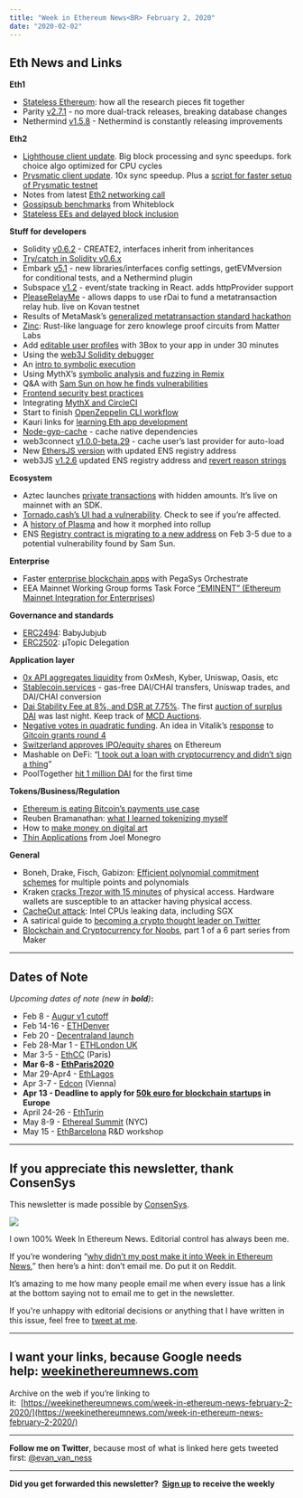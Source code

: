 ```yaml
---
title: "Week in Ethereum News<BR> February 2, 2020"
date: "2020-02-02"
---
```


## **Eth News and Links**

**Eth1**

- [Stateless Ethereum](https://blog.ethereum.org/2020/01/28/eth1x-files-the-stateless-ethereum-tech-tree/): how all the research pieces fit together
- Parity [v2.7.1](https://github.com/paritytech/parity-ethereum/releases/tag/v2.7.1) - no more dual-track releases, breaking database changes
- Nethermind [v1.5.8](https://github.com/NethermindEth/nethermind/releases/tag/1.5.8) - Nethermind is constantly releasing improvements

**Eth2**

- [Lighthouse client update](https://lighthouse.sigmaprime.io/update-21.html). Big block processing and sync speedups. fork choice algo optimized for CPU cycles
- [Prysmatic client update](https://medium.com/prysmatic-labs/eth-2-0-dev-update-42-rapid-iteration-7abdd62109e3). 10x sync speedup. Plus a [script for faster setup of Prysmatic testnet](https://www.youtube.com/watch?v=7qqYHaN2CcY)
- Notes from latest [Eth2 networking call](https://hackmd.io/@benjaminion/HJTHyWyf8)
- [Gossipsub benchmarks](https://whiteblock.io/testing-gossipsub-with-genesis/) from Whiteblock
- [Stateless EEs and delayed block inclusion](https://ethresear.ch/t/stateless-ees-and-delayed-block-inclusion/6839)

**Stuff for developers**

- Solidity [v0.6.2](https://github.com/ethereum/solidity/releases/tag/v0.6.2) - CREATE2, interfaces inherit from inheritances
- [Try/catch in Solidity v0.6.x](https://blog.ethereum.org/2020/01/29/solidity-0.6-try-catch/)
- Embark [v5.1](https://blog.embarklabs.io/news/2020/01/28/embark-5-1/) - new libraries/interfaces config settings, getEVMversion for conditional tests, and a Nethermind plugin
- Subspace [v1.2](https://blog.embarklabs.io/news/2020/01/29/subspace-1-2/) - event/state tracking in React. adds httpProvider support
- [PleaseRelayMe](https://medium.com/blockrocket/pleaserelayme-truly-free-meta-transactions-for-dapps-and-users-5b0f0f1753eb) - allows dapps to use rDai to fund a metatransaction relay hub. live on Kovan testnet
- Results of MetaMask’s [generalized metatransaction standard hackathon](https://medium.com/metamask/our-metatransaction-hackathon-winner-a620551ccb9b)
- [Zinc](https://medium.com/matter-labs/release-of-zinc-v0-1-8d949aa9a2f2): Rust-like language for zero knowlege proof circuits from Matter Labs
- Add [editable user profiles](https://medium.com/coinmonks/add-editable-ipfs-based-user-profiles-to-your-dapp-in-less-than-30-mins-abae8c9a05e6) with 3Box to your app in under 30 minutes
- Using the [web3J Solidity debugger](https://medium.com/web3labs/debugging-solidity-smart-contracts-b641dee46428)
- An [intro to symbolic execution](https://forum.openzeppelin.com/t/symbolic-execution/2158)
- Using MythX’s [symbolic analysis and fuzzing in Remix](https://medium.com/coinmonks/advanced-smart-contract-security-verification-in-remix-9630b43695e5)
- Q&A with [Sam Sun on how he finds vulnerabilities](https://diligence.consensys.net/blog/2020/01/interview-with-samczsun/)
- [Frontend security best practices](https://blog.embarklabs.io/news/2020/01/30/dapp-frontend-security/)
- Integrating [MythX and CircleCI](https://blog.mythx.io/howto/mythx-and-continuous-integration-part-1-circleci/)
- Start to finish [OpenZeppelin CLI workflow](https://forum.openzeppelin.com/t/guide-full-start-to-finish-openzeppelin-workflow-for-cli-deployment-and-upgrades/2191)
- Kauri links for [learning Eth app development](https://kauri.io/tips-for-starting-dapp-development/a6f8cae18e574e1595bd870010100c80/a)
- [Node-gyp-cache](https://github.com/frangio/node-gyp-cache) - cache native dependencies
- web3connect [v1.0.0-beta.29](https://github.com/web3connect/web3connect/releases/tag/1.0.0-beta.29) - cache user’s last provider for auto-load
- New [EthersJS version](https://twitter.com/ethersproject/status/1222753027888685061) with updated ENS registry address
- web3JS [v1.2.6](https://github.com/ethereum/web3.js/releases/tag/v1.2.6) updated ENS registry address and [revert reason strings](https://www.soliditydeveloper.com/web3-1-2-5-revert-reason-strings/)

**Ecosystem**

- Aztec launches [private transactions](https://medium.com/@tompocock/launching-aztec-c9fb271605d7) with hidden amounts. It’s live on mainnet with an SDK.
- [Tornado.cash’s UI had a vulnerability](https://medium.com/@tornado.cash/tornado-cash-vulnerability-alert-787e0552f950). Check to see if you’re affected.
- A [history of Plasma](https://medium.com/dragonfly-research/the-life-and-death-of-plasma-b72c6a59c5ad) and how it morphed into rollup
- ENS [Registry contract is migrating to a new address](https://medium.com/the-ethereum-name-service/ens-registry-migration-bug-fix-new-features-64379193a5a) on Feb 3-5 due to a potential vulnerability found by Sam Sun.

**Enterprise**

- Faster [enterprise blockchain apps](https://pegasys.tech/how-your-enterprise-can-build-production-grade-blockchain-applications-with-ease-using-pegasys-orchestrate/) with PegaSys Orchestrate
- EEA Mainnet Working Group forms Task Force [“EMINENT” (Ethereum Mainnet Integration for Enterprises](https://entethalliance.org/eea-mainnet-working-group-forms-task-force-eminent-ethereum-mainnet-integration-for-enterprises/))

**Governance and standards**

- [ERC2494](https://github.com/ethereum/EIPs/blob/41569d75e42da2046cb18fdca79609e18968af47/eip-draft_babyjubjub.md): BabyJubjub
- [ERC2502](https://github.com/ethereum/EIPs/blob/1aad6b032a1916648f0c11491a8dbda2404ebb95/EIPS/eip-2502.md): µTopic Delegation

**Application layer**

- [0x API aggregates liquidity](https://blog.0xproject.com/access-all-dex-liquidity-through-0x-api-d5dd9a45af31) from 0xMesh, Kyber, Uniswap, Oasis, etc
- [Stablecoin.services](https://stablecoin.services/) - gas-free DAI/CHAI transfers, Uniswap trades, and DAI/CHAI conversion
- [Dai Stability Fee at 8%, and DSR at 7.75%](https://twitter.com/MakerDAO/status/1221546505888157696). The first [auction of surplus DAI](https://twitter.com/nanexcool/status/1223795452790943744) was last night. Keep track of [MCD Auctions](https://daiauctions.com/).
- [Negative votes in quadratic funding](https://ethresear.ch/t/negative-votes-in-quadratic-funding/6855). An idea in Vitalik’s [response](https://vitalik.ca/general/2020/01/28/round4.html) to [Gitcoin grants round 4](https://gitcoin.co/blog/gitcoin-grants-round-4/)
- [Switzerland approves IPO/equity shares](https://pressat.co.uk/releases/switzerland-approves-the-first-articles-of-incorporation-natively-on-the-blockchain-4137e244dfd0f277a94bab09a41e2449/) on Ethereum
- Mashable on DeFi: “[I took out a loan with cryptocurrency and didn’t sign a thing](https://mashable.com/article/defi-guide-ethereum-decentralized-finance/)”
- PoolTogether [hit 1 million DAI](https://twitter.com/spencernoon/status/1223060411232079872) for the first time

**Tokens/Business/Regulation**

- [Ethereum is eating Bitcoin’s payments use case](https://medium.com/@safetythird/ethereum-is-killing-bitcoin-payments-d51d6ea72a12)
- Reuben Bramanathan: [what I learned tokenizing myself](https://medium.com/@bramanathan/what-i-learned-from-tokenizing-myself-bb222da07906)
- How to [make money on digital art](https://bankless.substack.com/p/how-to-make-money-on-digital-art)
- [Thin Applications](https://www.placeholder.vc/blog/2020/1/30/thin-applications) from Joel Monegro

**General**

- Boneh, Drake, Fisch, Gabizon: [Efficient polynomial commitment schemes](https://eprint.iacr.org/2020/081) for multiple points and polynomials
- Kraken [cracks Trezor with 15 minutes](https://blog.kraken.com/post/3662/kraken-identifies-critical-flaw-in-trezor-hardware-wallets/) of physical access. Hardware wallets are susceptible to an attacker having physical access.
- [CacheOut attack](https://cacheoutattack.com/): Intel CPUs leaking data, including SGX
- A satirical guide to [becoming a crypto thought leader on Twitter](https://medium.com/coinmonks/how-to-become-a-cryptocurrency-thought-leader-on-twitter-f10ac1c26488)
- [Blockchain and Cryptocurrency for Noobs](https://blog.makerdao.com/the-benefits-of-cryptocurrency-and-blockchain-technology/), part 1 of a 6 part series from Maker

* * *

## **Dates of Note**

_Upcoming dates of note (new in **bold**)_**:**

- Feb 8 - [Augur v1 cutoff](https://twitter.com/AugurProject/status/1214545983205494784)
- Feb 14-16 - [ETHDenver](https://www.ethdenver.com/)
- Feb 20 - [Decentraland launch](https://decentraland.org/blog/announcements/decentraland-announces-publich-launch/)
- Feb 28-Mar 1 - [ETHLondon UK](https://ethlondon.com/)
- Mar 3-5 - [EthCC](https://ethcc.io/) (Paris)
- **Mar 6-8 - [EthParis2020](https://www.hackparis.io/)**
- Mar 29-Apr4 - [EthLagos](https://ethlagos.io/)
- Apr 3-7 - [Edcon](https://www.edcon.io/) (Vienna)
- **Apr 13 - Deadline to apply for [50k euro for blockchain startups](https://blockchers.eu/open-calls/) in Europe**
- April 24-26 - [EthTurin](https://ethturin.com/)
- May 8-9 - [Ethereal Summit](https://www.etherealsummit.com/) (NYC)
- May 15 - [EthBarcelona](https://ethbarcelona.github.io/) R&D workshop

* * *

## **If you appreciate this newsletter, thank ConsenSys**

This newsletter is made possible by [ConsenSys](https://consensys.net/).  

[![](https://cdn.substack.com/image/fetch/w_1456,c_limit,f_auto,q_auto:good/https%3A%2F%2Fbucketeer-e05bbc84-baa3-437e-9518-adb32be77984.s3.amazonaws.com%2Fpublic%2Fimages%2F08f1b2fd-57e2-4d4b-bd42-730c769114be_240x240.jpeg)](https://cdn.substack.com/image/fetch/c_limit,f_auto,q_auto:good/https%3A%2F%2Fbucketeer-e05bbc84-baa3-437e-9518-adb32be77984.s3.amazonaws.com%2Fpublic%2Fimages%2F08f1b2fd-57e2-4d4b-bd42-730c769114be_240x240.jpeg)

I own 100% Week In Ethereum News. Editorial control has always been me.

If you’re wondering “[why didn’t my post make it into Week in Ethereum News](https://www.evanvanness.com/post/179914035841/why-didnt-my-post-make-the-newsletter),” then here’s a hint: don’t email me. Do put it on Reddit.

It’s amazing to me how many people email me when every issue has a link at the bottom saying not to email me to get in the newsletter.

If you're unhappy with editorial decisions or anything that I have written in this issue, feel free to [tweet at me](https://twitter.com/evan_van_ness).

* * *

## **I want your links, because Google needs help: [weekinethereumnews.com](https://weekinethereumnews.com/)**

Archive on the web if you’re linking to it:  [https://weekinethereumnews.com/week-in-ethereum-news-february-2-2020/](https://weekinethereumnews.com/week-in-ethereum-news-february-2-2020/)

* * *

**Follow me on Twitter**, because most of what is linked here gets tweeted first: [@evan\_van\_ness](https://twitter.com/evan_van_ness)

* * *

**Did you get forwarded this newsletter?  [Sign up](https://weekinethereum.substack.com/subscribe#about) to receive the weekly**
